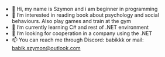 - 👋 Hi, my name is Szymon and i am beginner in programming
- 👀 I’m interested in reading book about psychology and social behaviours. Also play games and train at the gym
- 🌱 I’m currently learning C# and rest of .NET environment
- 💞️ I’m looking for cooperation in a company using the .NET
- 📫 You can reach me through Discord: babikkk or mail: babik.szymon@outlook.com

<!---
SBabik/SBabik is a ✨ special ✨ repository because its `README.md` (this file) appears on your GitHub profile.
You can click the Preview link to take a look at your changes.
--->
